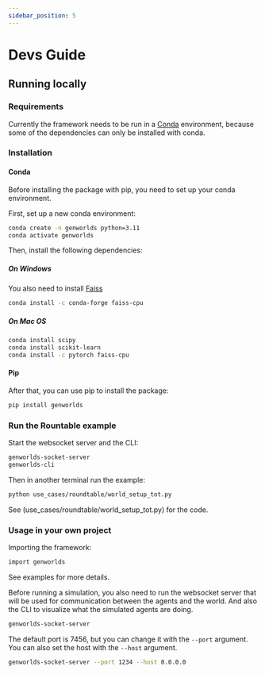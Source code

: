 ```yaml
---
sidebar_position: 5
---
```


# Devs Guide

## Running locally

### Requirements

Currently the framework needs to be run in a [Conda](https://docs.conda.io/en/latest/) environment, because some of the dependencies can only be installed with conda.

### Installation

#### Conda

Before installing the package with pip, you need to set up your conda environment.

First, set up a new conda environment:

```bash
conda create -n genworlds python=3.11
conda activate genworlds
```

Then, install the following dependencies:

##### On Windows

You also need to install [Faiss](https://github.com/facebookresearch/faiss)

```bash
conda install -c conda-forge faiss-cpu
```

##### On Mac OS

```bash
conda install scipy
conda install scikit-learn
conda install -c pytorch faiss-cpu
```

#### Pip

After that, you can use pip to install the package:

```bash
pip install genworlds
```

### Run the Rountable example

Start the websocket server and the CLI:

```bash
genworlds-socket-server
genworlds-cli
```

Then in another terminal run the example:

```bash
python use_cases/roundtable/world_setup_tot.py
```

See (use_cases/roundtable/world_setup_tot.py) for the code.

### Usage in your own project

Importing the framework:

```bash
import genworlds
```

See examples for more details.

Before running a simulation, you also need to run the websocket server that will be used for communication between the agents and the world. And also the CLI to visualize what the simulated agents are doing.

```bash
genworlds-socket-server
```

The default port is 7456, but you can change it with the `--port` argument.
You can also set the host with the `--host` argument.

```bash
genworlds-socket-server --port 1234 --host 0.0.0.0
```
